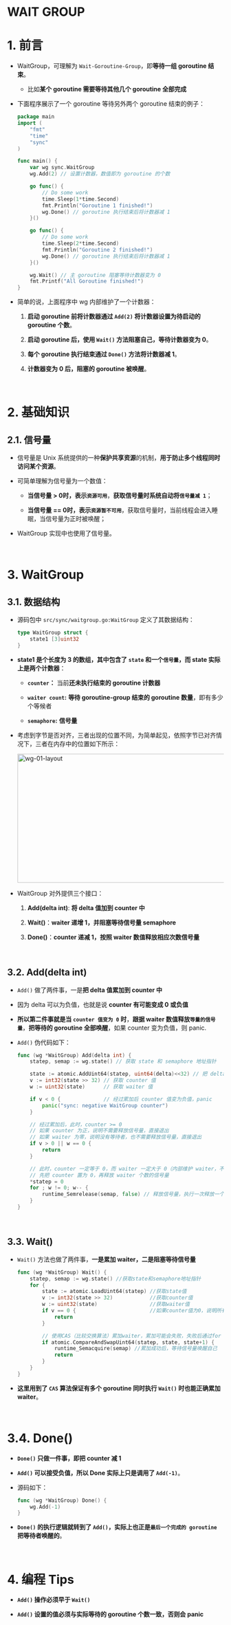# **WAIT GROUP**

# **1. 前言**
- WaitGroup，可理解为 ```Wait-Goroutine-Group```，即**等待一组 goroutine 结束**。

    - 比如**某个 goroutine 需要等待其他几个 goroutine 全部完成**

- 下面程序展示了一个 goroutine 等待另外两个 goroutine 结束的例子：

    ```go
    package main
    import (
        "fmt"
        "time"
        "sync"
    )

    func main() {
        var wg sync.WaitGroup
        wg.Add(2) // 设置计数器，数值即为 goroutine 的个数

        go func() {
            // Do some work
            time.Sleep(1*time.Second)
            fmt.Println("Goroutine 1 finished!")
            wg.Done() // goroutine 执行结束后将计数器减 1
        }()

        go func() {
            // Do some work
            time.Sleep(2*time.Second)
            fmt.Println("Goroutine 2 finished!")
            wg.Done() // goroutine 执行结束后将计数器减 1
        }()

        wg.Wait() // 主 goroutine 阻塞等待计数器变为 0
        fmt.Printf("All Goroutine finished!")
    }
    ```

- 简单的说，上面程序中 wg 内部维护了一个计数器：

    1. **启动 goroutine 前将计数器通过 ```Add(2)``` 将计数器设置为待启动的 goroutine 个数**。

    2. **启动 goroutine 后，使用 ```Wait()``` 方法阻塞自己，等待计数器变为 0**。

    3. **每个 goroutine 执行结束通过 ```Done()``` 方法将计数器减 1**。

    4. **计数器变为 0 后，阻塞的 goroutine 被唤醒**。

<br>

# **2. 基础知识**
## **2.1. 信号量**
- 信号量是 Unix 系统提供的一种**保护共享资源**的机制，**用于防止多个线程同时访问某个资源**。

- 可简单理解为信号量为一个数值：

    - **当信号量 > 0时，表示`资源可用`**，**获取信号量时系统自动将`信号量减 1`**；

    - **当信号量 == 0时，表示`资源暂不可用`**，获取信号量时，当前线程会进入睡眠，当信号量为正时被唤醒；

- WaitGroup 实现中也使用了信号量。

<br>

# **3. WaitGroup**
## **3.1. 数据结构**
- 源码包中 ```src/sync/waitgroup.go:WaitGroup``` 定义了其数据结构：

    ```go
    type WaitGroup struct {
        state1 [3]uint32
    }
    ```

- **state1 是个长度为 3 的数组，其中包含了 `state` 和一个`信号量`，而 state 实际上是两个计数器**：

    - **`counter`：** 当前**还未执行结束的 goroutine 计数器**

    - **`waiter count`:** **等待 goroutine-group 结束的 goroutine 数量**，即有多少个等候者

    - **`semaphore`:** **信号量**

- 考虑到字节是否对齐，三者出现的位置不同，为简单起见，依照字节已对齐情况下，三者在内存中的位置如下所示：

    <img src="../images/wg-01-layout.png" width="500" height="300" alt="wg-01-layout" align=center/>

- WaitGroup 对外提供三个接口：

    1. **Add(delta int)**: **将 delta 值加到 counter 中**

    2. **Wait()**：**waiter 递增 1，并阻塞等待信号量 semaphore**

    3. **Done()**：**counter 递减 1，按照 waiter 数值释放相应次数信号量**

<br>

## **3.2. Add(delta int)**
- ```Add()``` 做了两件事，一是**把 delta 值累加到 counter 中**

- 因为 delta 可以为负值，也就是说 **counter 有可能变成 0 或负值**

- **所以第二件事就是当 `counter 值变为 0` 时**，**跟据 waiter 数值释放`等量的信号量`**，**把等待的 goroutine 全部唤醒**，如果 counter 变为负值，则 panic.

- ```Add()``` 伪代码如下：

    ```go
    func (wg *WaitGroup) Add(delta int) {
        statep, semap := wg.state() // 获取 state 和 semaphore 地址指针

        state := atomic.AddUint64(statep, uint64(delta)<<32) // 把 delta 左移 32 位累加到 state，即累加到 counter 中
        v := int32(state >> 32) // 获取 counter 值
        w := uint32(state)      // 获取 waiter 值

        if v < 0 {              // 经过累加后 counter 值变为负值，panic
            panic("sync: negative WaitGroup counter")
        }

        // 经过累加后，此时，counter >= 0
        // 如果 counter 为正，说明不需要释放信号量，直接退出
        // 如果 waiter 为零，说明没有等待者，也不需要释放信号量，直接退出
        if v > 0 || w == 0 {
            return
        }

        // 此时，counter 一定等于 0，而 waiter 一定大于 0（内部维护 waiter，不会出现小于 0 的情况），
        // 先把 counter 置为 0，再释放 waiter 个数的信号量
        *statep = 0
        for ; w != 0; w-- {
            runtime_Semrelease(semap, false) // 释放信号量，执行一次释放一个，唤醒一个等待者
        }
    }
    ```

<br>

## **3.3. Wait()**
- ```Wait()``` 方法也做了两件事，**一是累加 waiter，二是阻塞等待信号量**

    ```go
    func (wg *WaitGroup) Wait() {
        statep, semap := wg.state() //获取state和semaphore地址指针
        for {
            state := atomic.LoadUint64(statep) //获取state值
            v := int32(state >> 32)            //获取counter值
            w := uint32(state)                 //获取waiter值
            if v == 0 {                        //如果counter值为0，说明所有goroutine都退出了，不需要待待，直接返回
                return
            }

            // 使用CAS（比较交换算法）累加waiter，累加可能会失败，失败后通过for loop下次重试
            if atomic.CompareAndSwapUint64(statep, state, state+1) {
                runtime_Semacquire(semap) //累加成功后，等待信号量唤醒自己
                return
            }
        }
    }
    ```

- **这里用到了 ```CAS``` 算法保证有多个 goroutine 同时执行 ```Wait()``` 时也能正确累加 waiter**。

<br>

# **3.4. Done()**
- **```Done()``` 只做一件事，即把 counter 减 1**

- **```Add()``` 可以接受负值，所以 Done 实际上只是调用了 ```Add(-1)```**。

- 源码如下：

    ```go
    func (wg *WaitGroup) Done() {
        wg.Add(-1)
    }
    ```

- **```Done()``` 的执行逻辑就转到了 ```Add()```，实际上也正是`最后一个完成的 goroutine` 把等待者唤醒的**。

<br>

# **4. 编程 Tips**

- **```Add()``` 操作必须早于 ```Wait()```**

- **```Add()``` 设置的值必须与实际等待的 goroutine 个数一致，否则会 panic**